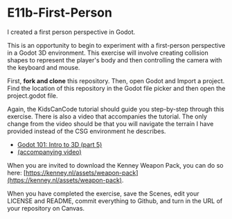 # E11b-First-Person

I created a first person perspective in Godot. 

This is an opportunity to begin to experiment with a first-person perspective in a Godot 3D environment. This exercise will involve creating collision shapes to represent the player's body and then controlling the camera with the keyboard and mouse.

First, **fork and clone** this repository. Then, open Godot and Import a project. Find the location of this repository in the Godot file picker and then open the project.godot file.

Again, the KidsCanCode tutorial should guide you step-by-step through this exercise. There is also a video that accompanies the tutorial. The only change from the video should be that you will navigate the terrain I have provided instead of the CSG environment he describes.

 * [Godot 101: Intro to 3D (part 5)](http://kidscancode.org/godot_recipes/basics/3d/101_3d_07/)
 * [(accompanying video)](https://www.youtube.com/watch?v=_55ktNdarxY)
 
 When you are invited to download the Kenney Weapon Pack, you can do so here: [https://kenney.nl/assets/weapon-pack](https://kenney.nl/assets/weapon-pack).
 
 When you have completed the exercise, save the Scenes, edit your LICENSE and README, commit everything to Github, and turn in the URL of your repository on Canvas.
